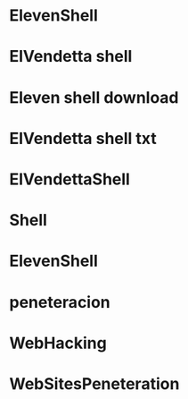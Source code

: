 # ElevenShell
# ElVendetta shell
# Eleven shell download
# ElVendetta shell txt
# ElVendettaShell
# Shell
# ElevenShell
# peneteracion
# WebHacking
# WebSitesPeneteration
